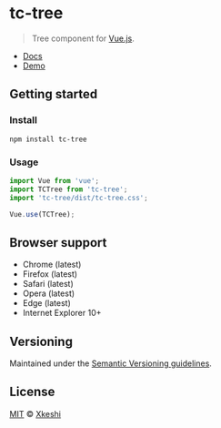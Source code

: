 # tc-tree

> Tree component for [Vue.js](https://vuejs.org/).

- [Docs](docs/index.md)
- [Demo](https://xkeshi.github.io/eks/#/components/tree)

## Getting started

### Install

```shell
npm install tc-tree
```

### Usage

```js
import Vue from 'vue';
import TCTree from 'tc-tree';
import 'tc-tree/dist/tc-tree.css';

Vue.use(TCTree);
```

## Browser support

- Chrome (latest)
- Firefox (latest)
- Safari (latest)
- Opera (latest)
- Edge (latest)
- Internet Explorer 10+

## Versioning

Maintained under the [Semantic Versioning guidelines](http://semver.org).

## License

[MIT](http://opensource.org/licenses/MIT) © [Xkeshi](http://xkeshi.com)
